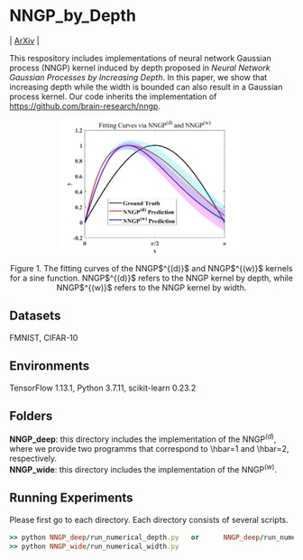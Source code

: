 # NNGP_by_Depth
| [ArXiv](https://arxiv.org/pdf/2108.12862.pdf) |

This respository includes implementations of neural network Gaussian process (NNGP) kernel induced by depth proposed in *Neural Network Gaussian Processes by Increasing Depth*. In this paper, we show that increasing depth while the width is bounded can also result in a Gaussian process kernel. Our code inherits the implementation of https://github.com/brain-research/nngp. 

<p align="center">
  <img width="320" src="https://github.com/FengleiFan/NNGP_by_Depth/blob/main/Fitting.jpg">
</p>

<p align="center">
  Figure 1. The fitting curves of the NNGP$^{(d)}$ and NNGP$^{(w)}$ kernels for a sine function. NNGP$^{(d)}$ refers to the NNGP kernel by depth, while NNGP$^{(w)}$ refers to the NNGP kernel by width.
</p>

## Datasets
FMNIST, CIFAR-10

## Environments
TensorFlow 1.13.1, Python 3.7.11, scikit-learn 0.23.2 

## Folders 
**NNGP_deep**: this directory includes the implementation of the NNGP$^{(d)}$, where we provide two programms that correspond to \hbar=1 and \hbar=2, respectively. <br/>
**NNGP_wide**: this directory includes the implementation of the NNGP$^{(w)}$. <br/>



## Running Experiments

Please first go to each directory. Each directory consists of several scripts.  

```ruby
>> python NNGP_deep/run_numerical_depth.py   or      NNGP_deep/run_numerical_depth_hbar_2.py  
>> python NNGP_wide/run_numerical_width.py           
```

